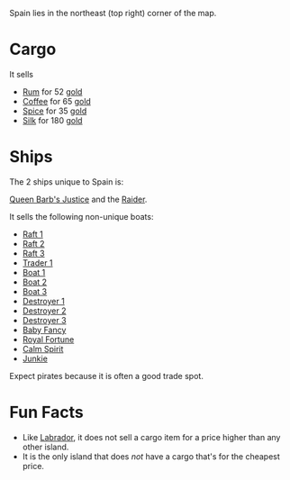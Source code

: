 
Spain lies in the northeast (top right) corner of the map.

# Cargo 
It sells 
- [Rum](/cargo/rum.md) for 52 [gold](/gold.md)
- [Coffee](/cargo/coffee.md) for 65 [gold](/gold.md)
- [Spice](/cargo/spice.md) for 35 [gold](/gold.md)
- [Silk](/cargo/silk.md) for 180 [gold](/gold.md)

# Ships

The 2 ships unique to Spain is: 

[Queen Barb's Justice](/ships/qbj.md) and the [Raider](/ships/raider.md).

It sells the following non-unique boats:

* [Raft 1](/ships/raft1.md)
* [Raft 2](/ships/raft2.md)
* [Raft 3](/ships/raft3.md)
* [Trader 1](/ships/traders/trader1.md)
* [Boat 1](/ships/boat1.md)
* [Boat 2](/ships/boat2.md)
* [Boat 3](/ships/boat3.md)
* [Destroyer 1](/ships/destroyer1.md)
* [Destroyer 2](/ships/destroyer2.md)
* [Destroyer 3](/ships/destroyer3.md)
* [Baby Fancy](/ships/babyfancy.md)
* [Royal Fortune](/ships/royalfortune.md)
* [Calm Spirit](/ships/calmspirit.md)
* [Junkie](/ships/junkie.md)

Expect pirates because it is often a good trade spot.

# Fun Facts
- Like [Labrador](/islands/labrador.md), it does not sell a cargo item for a price higher than any other island.
- It is the only island that does *not* have a cargo that's for the cheapest price.